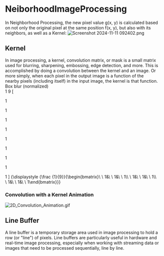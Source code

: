 # NeiborhoodImageProcessing
In Neighborhood Processing, the new pixel value g(x, y) is calculated based on not only the original pixel at the same position f(x, y), but also with its neighbors, as well as a Kernel:
![Screenshot 2024-11-11 092402.png](https://prod-files-secure.s3.us-west-2.amazonaws.com/bbb3762a-335e-492c-8c88-25255b9c1516/e09e6ac6-a613-4f1a-bc21-477204219027/Screenshot_2024-11-11_092402.png)

## Kernel
In image processing, a kernel, convolution matrix, or mask is a small matrix used for blurring, sharpening, embossing, edge detection, and more. This is accomplished by doing a convolution between the kernel and an image. Or more simply, when each pixel in the output image is a function of the nearby pixels (including itself) in the input image, the kernel is that function.
Box blur
(normalized)	
1
9
[
 
 
1
 
 
1
 
 
1
 
 
1
 
 
1
 
 
1
 
 
1
 
 
1
 
 
1
]
{\displaystyle {\frac {1}{9}}{\begin{bmatrix}\ \ 1&\ \ 1&\ \ 1\\\ \ 1&\ \ 1&\ \ 1\\\ \ 1&\ \ 1&\ \ 1\end{bmatrix}}}
### Convolution with a Kernel Animation
![2D_Convolution_Animation.gif](https://prod-files-secure.s3.us-west-2.amazonaws.com/bbb3762a-335e-492c-8c88-25255b9c1516/192a5d63-b897-49a8-ae35-eaa631a18149/2D_Convolution_Animation.gif)
## Line Buffer
A line buffer is a temporary storage area used in image processing to hold a row (or "line") of pixels. Line buffers are particularly useful in hardware and real-time image processing, especially when working with streaming data or images that need to be processed sequentially, line by line.
